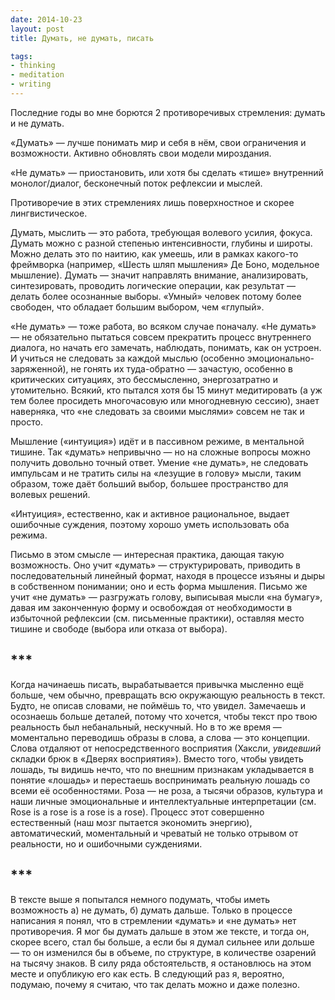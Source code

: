 ```yaml
---
date: 2014-10-23
layout: post
title: Думать, не думать, писать

tags:
- thinking
- meditation
- writing
---
```



Последние годы во мне борются 2 противоречивых стремления: думать и не думать. 

«Думать» — лучше понимать мир и себя в нём, свои ограничения и возможности. Активно обновлять свои модели мироздания. 

«Не думать» — приостановить, или хотя бы сделать «тише» внутренний монолог/диалог, бесконечный поток рефлексии и мыслей. 

Противоречие в этих стремлениях лишь поверхностное и скорее лингвистическое. 

Думать, мыслить — это работа, требующая волевого усилия, фокуса. Думать можно с разной степенью интенсивности, глубины и широты. Можно делать это по наитию, как умеешь, или в рамках какого-то фреймворка (например, «Шесть шляп мышления» Де Боно, модельное мышление). Думать — значит направлять внимание, анализировать, синтезировать, проводить логические операции, как результат — делать более осознанные выборы. «Умный» человек потому более свободен, что обладает большим выбором, чем «глупый».

«Не думать» — тоже работа, во всяком случае поначалу. «Не думать» — не обязательно пытаться совсем прекратить процесс внутреннего диалога, но начать его замечать, наблюдать, понимать, как он устроен. И учиться не следовать за каждой мыслью (особенно эмоционально-заряженной), не гонять их туда-обратно — зачастую, особенно в критических ситуациях, это бессмысленно, энергозатратно и утомительно. Всякий, кто пытался хотя бы 15 минут медитировать (а уж тем более просидеть многочасовую или многодневную сессию), знает наверняка, что «не следовать за своими мыслями» совсем не так и просто. 

Мышление («интуиция») идёт и в пассивном режиме, в ментальной тишине. Так «думать» непривычно — но на сложные вопросы можно получить довольно точный ответ. Умение «не думать», не следовать импульсам и не тратить силы на «лезущие в голову» мысли, таким образом, тоже даёт больший выбор, большее пространство для волевых решений. 

«Интуиция», естественно, как и активное рациональное, выдает ошибочные суждения, поэтому хорошо уметь использовать оба режима.

Письмо в этом смысле — интересная практика, дающая такую возможность. Оно учит «думать» — структурировать, приводить в последовательный линейный формат, находя в процессе изъяны и дыры в собственном понимании; оно и есть форма мышления. Письмо же учит «не думать» — разгружать голову, выписывая мысли «на бумагу», давая им законченную форму и освобождая от необходимости в избыточной рефлексии (см. письменные практики), оставляя место тишине и свободе (выбора или отказа от выбора).

## ***

Когда начинаешь писать, вырабатывается  привычка мысленно ещё больше, чем обычно, превращать всю окружающую реальность в текст. Будто, не описав словами, не поймёшь то, что увидел. Замечаешь и осознаешь больше деталей, потому что хочется, чтобы текст про твою реальность был небанальный, нескучный. Но в то же время — моментально переводишь образы в слова, а слова — это концепции. Слова отдаляют от непосредственного восприятия (Хаксли, *увидевший* складки брюк в «Дверях восприятия»). Вместо того, чтобы увидеть лошадь, ты видишь нечто, что по внешним признакам укладывается в понятие «лошадь» и перестаешь воспринимать реальную лошадь со всеми её особенностями. Роза — не роза, а тысячи образов, культура и наши личные эмоциональные и интеллектуальные интерпретации (см. Rose is a rose is a rose is a rose). Процесс этот совершенно естественный (наш мозг пытается экономить энергию), автоматический, моментальный и чреватый не только отрывом от реальности, но и ошибочными суждениями.


## ***

В тексте выше я попытался немного подумать, чтобы иметь возможность а) не думать, б) думать дальше. Только в процессе написания я понял, что в стремлении «думать» и «не думать» нет противоречия. Я мог бы думать дальше в этом же тексте, и тогда он, скорее всего, стал бы больше, а если бы я думал сильнее или дольше — то он изменился бы в объеме, по структуре, в количестве озарений на тысячу знаков. В силу ряда обстоятельств, я остановлюсь на этом месте и опубликую его как есть. В следующий раз я, вероятно, подумаю, почему я считаю, что так делать можно и даже полезно.